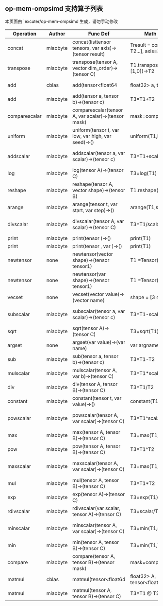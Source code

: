 ## op-mem-ompsimd 支持算子列表 

本页面由 `excuter/op-mem-ompsimd 生成，请勿手动修改 

| Operation | Author | Func Def | Math Formula | IR Instruction |
|-----------|--------|------------|--------------|----------------|
| concat | miaobyte | concat(listtensor<any> tensors, var<int32> axis)->(tensor<any> result) | Tresult = concat([T1, T2...], axis=3) | concat(listtensor<any> tensors, var<int32> axis)->(tensor<any> result) |
| transpose | miaobyte | transpose(tensor<any> A, vector<int32> dim_order)->(tensor<any> C) | T1.transpose(dimorder=[1,0])->T2 | transpose(tensor<any> A, vector<int32> dim_order)->(tensor<any> C) |
| add | cblas | add(tensor<float64|float32> a, tensor<float64|float32> b)->(tensor<float64|float32> c) | T3=T1+T2 | add(tensor<float64|float32> a, tensor<float64|float32> b)->(tensor<float64|float32> c) |
| add | miaobyte | add(tensor<any> a, tensor<any> b)->(tensor<any> c) | T3=T1+T2 | add(tensor<any> a, tensor<any> b)->(tensor<any> c) |
| comparescalar | miaobyte | comparescalar(tensor<any> A, var<any> scalar)->(tensor<float32> mask) | mask=compare(T1,scalar) | comparescalar(tensor<any> A, var<any> scalar)->(tensor<float32> mask) |
| uniform | miaobyte | uniform(tensor<any> t, var<any> low, var<any> high, var<int32> seed)->() | uniform(T1,low,high,seed) | uniform(tensor<any> t, var<any> low, var<any> high, var<int32> seed)->() |
| addscalar | miaobyte | addscalar(tensor<any> a, var<any> scalar)->(tensor<any> c) | T3=T1+scalar | addscalar(tensor<any> a, var<any> scalar)->(tensor<any> c) |
| log | miaobyte | log(tensor<any> A)->(tensor<any> C) | T3=log(T1) | log(tensor<any> A)->(tensor<any> C) |
| reshape | miaobyte | reshape(tensor<any> A, vector<int32> shape)->(tensor<any> B) | T1.reshape(shape)->T2 | reshape(tensor<any> A, vector<int32> shape)->(tensor<any> B) |
| arange | miaobyte | arange(tensor<any> t, var<any> start, var<any> step)->() | arange(T1,start,step) | arange(tensor<any> t, var<any> start, var<any> step)->() |
| divscalar | miaobyte | divscalar(tensor<any> A, var<any> scalar)->(tensor<any> C) | T3=T1/scalar | divscalar(tensor<any> A, var<any> scalar)->(tensor<any> C) |
| print | miaobyte | print(tensor<any> )->() | print(T1) | print(tensor<any> )->() |
| print | miaobyte | print(tensor<any> , var<string> )->() | print(T1) | print(tensor<any> , var<string> )->() |
| newtensor |  none  | newtensor(vector<int32> shape)->(tensor<any> tensor1) | T1 =Tensor(shape=[...]) | newtensor(vector<int32> shape)->(tensor<any> tensor1) |
| newtensor |  none  | newtensor(var<string> shape)->(tensor<any> tensor1) | T1 =Tensor(shape=[...]) | newtensor(var<string> shape)->(tensor<any> tensor1) |
| vecset |  none  | vecset(vector<any> value)->(vector<any> name) | shape = [3  4  5] | vecset(vector<any> value)->(vector<any> name) |
| subscalar | miaobyte | subscalar(tensor<any> a, var<any> scalar)->(tensor<any> c) | T3=T1-scalar | subscalar(tensor<any> a, var<any> scalar)->(tensor<any> c) |
| sqrt | miaobyte | sqrt(tensor<any> A)->(tensor<any> C) | T3=sqrt(T1) | sqrt(tensor<any> A)->(tensor<any> C) |
| argset |  none  | argset(var<any> value)->(var<any> name) | var argname = argvalue | argset(var<any> value)->(var<any> name) |
| sub | miaobyte | sub(tensor<any> a, tensor<any> b)->(tensor<any> c) | T3=T1-T2 | sub(tensor<any> a, tensor<any> b)->(tensor<any> c) |
| mulscalar | miaobyte | mulscalar(tensor<any> A, var<any> b)->(tensor<any> C) | T3=T1*scalar | mulscalar(tensor<any> A, var<any> b)->(tensor<any> C) |
| div | miaobyte | div(tensor<any> A, tensor<any> B)->(tensor<any> C) | T3=T1/T2 | div(tensor<any> A, tensor<any> B)->(tensor<any> C) |
| constant | miaobyte | constant(tensor<any> t, var<any> value)->() | constant(T1,value) | constant(tensor<any> t, var<any> value)->() |
| powscalar | miaobyte | powscalar(tensor<any> A, var<any> scalar)->(tensor<any> C) | T3=T1^scalar | powscalar(tensor<any> A, var<any> scalar)->(tensor<any> C) |
| max | miaobyte | max(tensor<any> A, tensor<any> B)->(tensor<any> C) | T3=max(T1,T2) | max(tensor<any> A, tensor<any> B)->(tensor<any> C) |
| pow | miaobyte | pow(tensor<any> A, tensor<any> B)->(tensor<any> C) | T3=T1^T2 | pow(tensor<any> A, tensor<any> B)->(tensor<any> C) |
| maxscalar | miaobyte | maxscalar(tensor<any> A, var<any> scalar)->(tensor<any> C) | T3=max(T1,scalar) | maxscalar(tensor<any> A, var<any> scalar)->(tensor<any> C) |
| mul | miaobyte | mul(tensor<any> A, tensor<any> B)->(tensor<any> C) | T3=T1*T2 | mul(tensor<any> A, tensor<any> B)->(tensor<any> C) |
| exp | miaobyte | exp(tensor<any> A)->(tensor<any> C) | T3=exp(T1) | exp(tensor<any> A)->(tensor<any> C) |
| rdivscalar | miaobyte | rdivscalar(var<any> scalar, tensor<any> A)->(tensor<any> C) | T3=scalar/T1 | rdivscalar(var<any> scalar, tensor<any> A)->(tensor<any> C) |
| minscalar | miaobyte | minscalar(tensor<any> A, var<any> scalar)->(tensor<any> C) | T3=min(T1,scalar) | minscalar(tensor<any> A, var<any> scalar)->(tensor<any> C) |
| min | miaobyte | min(tensor<any> A, tensor<any> B)->(tensor<any> C) | T3=min(T1,T2) | min(tensor<any> A, tensor<any> B)->(tensor<any> C) |
| compare | miaobyte | compare(tensor<any> A, tensor<any> B)->(tensor<float32> mask) | mask=compare(T1,T2) | compare(tensor<any> A, tensor<any> B)->(tensor<float32> mask) |
| matmul | cblas | matmul(tensor<float64|float32> A, tensor<float64|float32> B)->(tensor<float64|float32> C) | T3=T1 @ T2 | matmul(tensor<float64|float32> A, tensor<float64|float32> B)->(tensor<float64|float32> C) |
| matmul | miaobyte | matmul(tensor<any> A, tensor<any> B)->(tensor<any> C) | T3=T1 @ T2 | matmul(tensor<any> A, tensor<any> B)->(tensor<any> C) |
